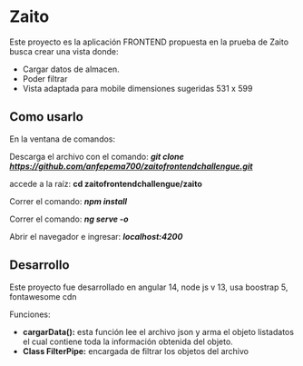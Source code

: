 # Zaito

Este proyecto es la aplicación FRONTEND propuesta en la prueba de Zaito busca crear una vista donde:

- Cargar datos de almacen. 
- Poder filtrar
- Vista adaptada para mobile dimensiones sugeridas 531 x 599

## Como usarlo

En la ventana de comandos:

Descarga el archivo con el comando:  ***git clone https://github.com/anfepema700/zaitofrontendchallengue.git*** 

accede a la raíz: **cd zaitofrontendchallengue/zaito**

Correr el comando: ***npm install***

Correr el comando: ***ng serve -o***

Abrir el navegador e ingresar: ***localhost:4200***



## Desarrollo

Este proyecto fue desarrollado en angular 14, node js v 13, usa boostrap 5, fontawesome cdn

Funciones: 

- **cargarData():** esta función lee el archivo json y arma el objeto listadatos el cual contiene toda la información obtenida del objeto. 
- **Class FilterPipe:** encargada de filtrar los objetos del archivo
